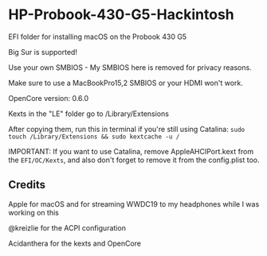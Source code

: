 # HP-Probook-430-G5-Hackintosh
EFI folder for installing macOS on the Probook 430 G5

Big Sur is supported!

Use your own SMBIOS - My SMBIOS here is removed for privacy reasons.

Make sure to use a MacBookPro15,2 SMBIOS or your HDMI won't work.

OpenCore version: 0.6.0

Kexts in the "LE" folder go to /Library/Extensions

After copying them, run this in terminal if you're still using Catalina:
`sudo touch /Library/Extensions && sudo kextcache -u /`

IMPORTANT: If you want to use Catalina, remove AppleAHCIPort.kext from the `EFI/OC/Kexts`, and also don't forget to remove it from the config.plist too.


Credits
------------

Apple for macOS and for streaming WWDC19 to my headphones while I was working on this

@kreizlie for the ACPI configuration

Acidanthera for the kexts and OpenCore
